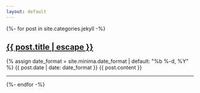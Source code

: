 ```yaml
---
layout: default
---
```

{%- for post in site.categories.jekyll -%}
    <h2><a href="{{ post.url | relative_url }}">{{ post.title | escape }}</a></h2>
    {% assign date_format = site.minima.date_format | default: "%b %-d, %Y" %}
    <span class="post-meta">{{ post.date | date: date_format }}</span>
    {{ post.content }}<hr />
{%- endfor -%}

